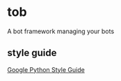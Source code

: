 # tob

A bot framework managing your bots

## style guide

[Google Python Style Guide][style-guide]


[style-guide]: http://google.github.io/styleguide/pyguide.html
